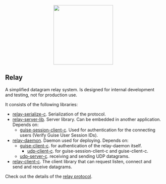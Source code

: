 <div align="center">
    <img src="docs/images/logo.svg" width="192" />
</div>

## Relay

A simplified datagram relay system. Is designed for internal development and testing, not for production use.

It consists of the following libraries:

* [relay-serialize-c](https://github.com/piot/relay-serialize-c). Serialization of the protocol.
* [relay-server-lib](https://github.com/piot/relay-server-lib). Server library. Can be embedded in another application. Depends on:
  * [guise-session-client-c](https://github.com/piot/guise-session-client-c). Used for authentication for the connecting users (Verify Guise User Session IDs).
* [relay-daemon](https://github.com/piot/relay-daemon). Daemon used for deploying. Depends on:
  * [guise-client-c](https://github.com/piot/guise-client-c). for authentication of the relay-daemon itself.
    * [udp-client-c](https://github.com/piot/udp-client-c). for guise-session-client-c and guise-client-c.
  * [udp-server-c](https://github.com/piot/udp-server-c). receiving and sending UDP datagrams.
* [relay-client-c](https://github.com/piot/relay-client-c). The client library that can request listen, connect and send and receive datagrams.

Check out the details of the [relay protocol](https://github.com/piot/relay-serialize-c/blob/main/docs/index.adoc).
